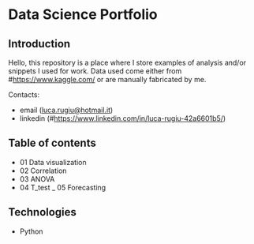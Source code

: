 # Data Science Portfolio

## Introduction

Hello, this repository is a place where I store examples of analysis and/or snippets I used for work. 
Data used come either from #https://www.kaggle.com/ or are manually fabricated by me.

Contacts:
- email (luca.rugiu@hotmail.it)
- linkedin (#https://www.linkedin.com/in/luca-rugiu-42a6601b5/)

## Table of contents
- 01 Data visualization
- 02 Correlation
- 03 ANOVA
- 04 T_test
_ 05 Forecasting

## Technologies
- Python
